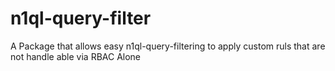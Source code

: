 # n1ql-query-filter
A Package that allows easy n1ql-query-filtering to apply custom ruls that are not handle able via RBAC Alone
